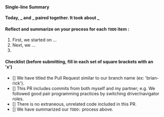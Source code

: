 #### Single-line Summary
**Today, _ and _ paired together. It took about _**

#### Reflect and summarize on your process for each `TODO` item :  
  1. First, we started on ...
  2. Next, we ...
  3. 

#### Checklist (before submitting, fill in each set of square brackets with an 'x')
- [] We have titled the Pull Request similar to our branch name (ex: 'brian-rick'). 
- [] This PR includes commits from both myself and my partner; e.g. We followed good pair programming practices by switching driver/navigator roles.
- [] There is no extraneous, unrelated code included in this PR.
- [] We have summarized our `TODO:` process above.
